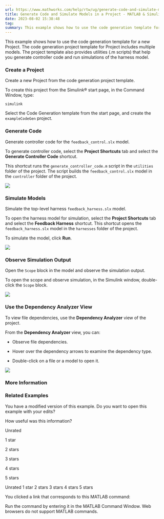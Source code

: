 ```yaml
---
url: https://www.mathworks.com/help/rtw/ug/generate-code-and-simulate-models-in-project.html
title: Generate Code and Simulate Models in a Project - MATLAB & Simulink --- 在项目中生成代码并仿真模型 - MATLAB & Simulink
date: 2023-08-02 15:38:48
tag: 
summary: This example shows how to use the code generation template for a new Project.
---
```

This example shows how to use the code generation template for a new Project. The code generation project template for Project includes multiple models. The project template also provides utilities (.m scripts) that help you generate controller code and run simulations of the harness model.

### Create a Project

Create a new Project from the code generation project template.

To create this project from the Simulink® start page, in the Command Window, type:

`simulink`

Select the Code Generation template from the start page, and create the `exampleCodeGen` project.

### Generate Code

Generate controller code for the `feedback_control.slx` model.

To generate controller code, select the **Project Shortcuts** tab and select the **Generate Controller Code** shortcut.

This shortcut runs the `generate_controller_code.m` script in the `utilities` folder of the project. The script builds the `feedback_control.slx` model in the `controller` folder of the project.

![](https://www.mathworks.com/help/examples/simulinkcoder/win64/GenerateCodeUsingSimulinkProjectExample_01.png)

### Simulate Models

Simulate the top-level harness `feedback_harness.slx` model.

To open the harness model for simulation, select the **Project Shortcuts** tab and select the **Feedback Harness** shortcut. This shortcut opens the `feedback_harness.slx` model in the `harnesses` folder of the project.

To simulate the model, click **Run**.

![](https://www.mathworks.com/help/examples/simulinkcoder/win64/GenerateCodeUsingSimulinkProjectExample_02.png)

### Observe Simulation Output

Open the `Scope` block in the model and observe the simulation output.

To open the scope and observe simulation, in the Simulink window, double-click the `Scope` block.

![](https://www.mathworks.com/help/examples/simulinkcoder/win64/GenerateCodeUsingSimulinkProjectExample_03.png)

### Use the Dependency Analyzer View

To view file dependencies, use the **Dependency Analyzer** view of the project.

From the **Dependency Analyzer** view, you can:

*   Observe file dependencies.
    
*   Hover over the dependency arrows to examine the dependency type.
    
*   Double-click on a file or a model to open it.
    

![](https://www.mathworks.com/help/examples/simulinkcoder/win64/xxDependencyAnalysisView_templateCodeGenProject.png)

### More Information

### Related Examples

You have a modified version of this example. Do you want to open this example with your edits?

How useful was this information?

Unrated

1 star

2 stars

3 stars

4 stars

5 stars

 Unrated  1 star  2 stars  3 stars  4 stars  5 stars

You clicked a link that corresponds to this MATLAB command:

Run the command by entering it in the MATLAB Command Window. Web browsers do not support MATLAB commands.